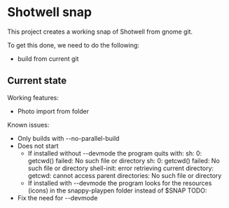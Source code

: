 # Shotwell snap

This project creates a working snap of Shotwell from gnome git.

To get this done, we need to do the following:
 - build from current git

## Current state

Working features:
 - Photo import from folder

Known issues:
  - Only builds with --no-parallel-build
  - Does not start
      - If installed without --devmode the program quits with:
          sh: 0: getcwd() failed: No such file or directory
          sh: 0: getcwd() failed: No such file or directory
          shell-init: error retrieving current directory: getcwd: cannot access parent directories: No such file or directory
      - If installed with --devmode the program looks for the resources (icons) in the snappy-playpen folder instead of $SNAP
TODO:
  - Fix the need for --devmode
 
